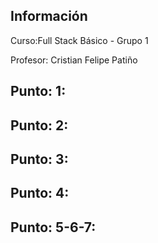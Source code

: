

<h2>Información</h2>
<p>Curso:Full Stack Básico - Grupo 1</p>
<p>Profesor: Cristian Felipe Patiño</p>

<h2>Punto: 1: </h2>
<h2>Punto: 2: </h2>
<h2>Punto: 3: </h2>
<h2>Punto: 4: </h2>
<h2>Punto: 5-6-7: </h2>



